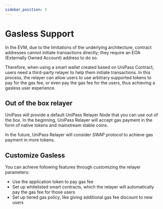 ```yaml
---
sidebar_position: 3
---
```


# Gasless Support

In the EVM, due to the limitations of the underlying architecture, contract addresses cannot initiate transactions directly; they require an EOA (Externally Owned Account) address to do so.

Therefore, when using a smart wallet created based on UniPass Contract, users need a third-party relayer to help them initiate transactions. In this process, the relayer can allow users to use arbitrary supported tokens to pay for the gas fee, or even pay the gas fee for the users, thus achieving a gasless user experience.

## Out of the box relayer

UniPass will provide a default UniPass Relayer Node that you can use out of the box. In the beginning, UniPass Relayer will accept gas payment in the form of native tokens and mainstream stable coins.

In the future, UniPass Relayer will consider SWAP protocol to achieve gas payment in more tokens.

## Customize Gasless

You can achieve following features through customizing the relayer parameters:

- Use the application token to pay gas fee
- Set up whitelisted smart contracts, which the relayer will automatically pay the gas fee for those users
- Set up tiered gas policy, like giving additional gas fee discount to new users